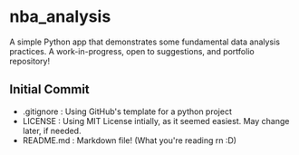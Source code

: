 # nba_analysis
A simple Python app that demonstrates some fundamental data analysis practices. A work-in-progress, open to suggestions, and portfolio repository!  

## Initial Commit
- .gitignore : Using GitHub's template for a python project
- LICENSE : Using MIT License intially, as it seemed easiest. May change later, if needed.
- README.md : Markdown file! (What you're reading rn :D)
